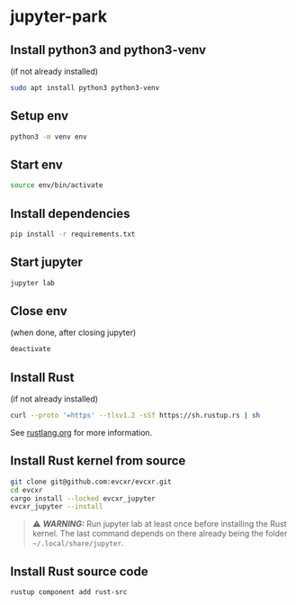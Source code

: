 # jupyter-park

## Install python3 and python3-venv 
(if not already installed)
```bash
sudo apt install python3 python3-venv
```

## Setup env
```bash
python3 -m venv env
```

## Start env
```bash
source env/bin/activate
```

## Install dependencies
```bash 
pip install -r requirements.txt
```

## Start jupyter
```bash
jupyter lab
```

## Close env 
(when done, after closing jupyter)
```bash
deactivate
```

## Install Rust 
(if not already installed)
```bash
curl --proto '=https' --tlsv1.2 -sSf https://sh.rustup.rs | sh
```
See [rustlang.org](https://www.rust-lang.org/tools/install) for more information.

## Install Rust kernel from source
```bash
git clone git@github.com:evcxr/evcxr.git
cd evcxr
cargo install --locked evcxr_jupyter
evcxr_jupyter --install
```

> ⚠️ **_WARNING:_** Run jupyter lab at least once before installing the Rust kernel. The last command depends on there already being the folder  `~/.local/share/jupyter`.  

## Install Rust source code
```bash
rustup component add rust-src
``` 

